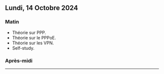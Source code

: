 ## Lundi, 14 Octobre 2024

### Matin
- Théorie sur PPP.
- Théorie sur le PPPoE.
- Théorie sur les VPN.
- Self-study.
### Après-midi

---